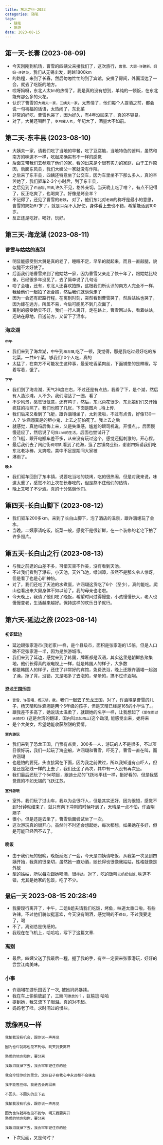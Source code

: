 ```yaml
---
title: 东北之行-2023
categories: 随笔
tags:
  - 随笔
  - 旅游
date: 2023-08-15
---
```


## 第一天-长春 (2023-08-09)
- 今天刚刚到机场，曹雪的四姨父来接我们了，这次旅行，`曹雪、大舅-许建新，妈妈-许建英`，我们从无锡出发，跨越1800km
- 的路程，来到了长春，然后匆匆忙忙的到了宾馆，安排了房间，外面溜达了一会，就去了吃饭的地方。
- 哎呀妈呀，东北人太tm的热情了，我是真的没有想到，单纯的一顿饭，在东北能有那么多的火花。
- 认识了曹雪的`大姨夫一家，三姨夫一家`，太热情了，他们每个人提酒之前，都会说一句祝福的话语，太热闹了，东北菜
- 非常的好吃，曹雪也哭了，因为好久，有4年没回来了，真的不容易。
- 对了，大舅还喝醉了，`岁月催人老`，年纪大了，酒量大不如前。

## 第二天-东丰县 (2023-08-10)
- 大姨夫一家，请我们吃了当地的早餐，吃了豆腐脑，当地特色的酱料，虽然和南方的味道不一样，吃起来确实有不一样的感觉
- 后面又带我们去参观了他们的家，看的出来是个很有实力的家庭，由于工作原因，后面东风县，我们大姨父一家就没有作陪。
- 之后来了东丰县，四姨还特意坐了公交车，因为车里坐不下那么多人，真的辛苦她了，我们驱车2-3个小时后，到了东丰县，
- 之后见到了`许涵翊,三姨`,许久不见，格外亲切。当天晚上吃了啥？，有点不记得了，反正吃爽了，也喝爽了。好像是烤全羊？
- 不记得了，还见了曹雪的`老姨`， 对了，他们东北对`老姨`的称呼是最小的意思，曹雪的奶奶97岁了，就是耳朵不太好使，身体看上去也不错，希望能活到100岁。
- 反正还是吃好，喝好，玩好。

## 第三天-海龙湖 (2023-08-11)
### 曹雪与姑姑的离别
- 明显能感受到大舅是真的老了，睡眠不足，早早的就起来，而且一直敲腿，貌似腿不太好使了。
- 后面我们陪曹雪来到了他姑姑一家，因为曹雪父亲走了快十年了，跟姑姑比较亲，已经很多年没见了，去了简单说了几句话
- 唠了会嗑，还有，东北人还喜欢拍照，这根我们所认识的南方人完全不一样，我给他们一起拍了张合照，然后我们就匆匆走了
- 因为一会还有赶路行程，在离别时刻，突然看到曹雪哭了，然后姑姑也哭了，因为嫁在远方，所属不易，今后可能见不到几次面了，
- 离别的感受确实不好，我们一行人离开，走在路上，曹雪回过头，看着姑姑，还站在原地，目送前方，又留下了泪水。

### 海龙湖
**`中午`**
- 我们来到了海龙湖，中午到`梅龙镇`,吃了一顿，我觉得，那是我吃过最好吃的东北菜，一共6个菜，够我们10个人吃，真的
- 太猛了，在南方不可能发生这种事，最爱吃香菜肉丝，下面铺垫的是辣椒，写着写着，饿了。

**`下午`**
- 我们到了海龙湖，天气26度左右，不过还是有点热，我看了下，是个湖，然后有人造沙滩，人不少。我们溜达了一圈，看了
- 不少风景，感觉很惬意，还有鸭子，然后，东北荷花很少，东北娘们们又开始疯狂的拍照了。我们也照了几张，下面是图片
..待上传.
- 我们后来又看到了飞艇，跟许涵翊坐了，太刺激啦，不过有点贵，好像130一人？ 许涵翊真是的胆小鬼，上去之前怕死了。我上去之后
- 就感觉，真他吗后悔上来，又是失重感，尴尬的跟司机说，开慢点。。后面慢慢适应了，然后说了句`我cnm的生活`，后面也尝试开了
- 会飞艇，跟开电瓶车差不多，从来没有玩过这个，感觉还挺刺激的。开心捏。
- 最后我们去了网红街`梅河镇`,看到了花海，逛了古镇商业街，谢谢四姨请我们吃东北老冰棒，太爽啦。美中不足是期间大家被
- 淋雨了。 

**`晚上`** 
- 我们驱车回到了东丰镇，说要吃当地的烧烤，吃的很热闹，但是对我来说，味道太重了，感觉不如上次在长春吃的，但是熬不住他们的热情，
- 晚上又喝了不少酒。真的十分感谢他们。

## 第四天-长白山脚下 (2023-08-12)
- 我们驱车200多km，来到了长白山脚下，泡了酒店的温泉，跟许涵翊玩了会水。
- 当晚，二姨家请吃饭，饭菜一般，感觉不是很新鲜，在一个装修的老宅下拍了许多照片。

## 第五天-长白山之行 (2023-08-13)
- 与我之前逛的山差不多，可惜天空不作美，没有看到天池。
- 不过我们看到了瀑布，小天池，天外飞池，绿渊谭，虽然不是那么令人惊讶，但是看了也是心旷神怡。
- 对了，我们还吃了天池的水煮蛋，许涵翊这货吃了6个（至少），真的能吃。爬山也看出来大舅身体不如以前了。我的母亲也老啦。
- 今天晚上，我请了他们吃了晚饭，希望时间过得慢些，小孩慢慢长大，老人也慢慢变老，生活越来越好。保持这样的欢乐日子就行。

## 第六天-延边之旅 (2023-08-14)  
### `初识延边`
- 延边跟张家港市(我老家)一样，是个县级市，面积是张家港的1.5倍，但是人口确不足张家港一半，因为是旅游城市。
- 我们来到了延边，感觉来到了韩国，牌匾都是汉语，其实这里是朝鲜族聚集地，他们长得真的跟电视上一样，就是韩国人的样子，大多数
- 都是韩国人的样子，还住了非常好的宾馆，免费洗浴，晚上还跟许涵翊一起泡了澡，擦了背，没错，又是喝多了去泡的，晕晕的，搞不过许涵翊。

### `恐龙王国乐园`  
- `曹雪、许涵翊、杨天晴，我`，我们一起去了恐龙王国，对了，许涵翊是曹雪的儿子，杨天晴和许涵翊是两个5年级的孩子，但是天晴已经是165的小学生了。。
- 跟我差不多高了，她说话太温柔了，就跟她的名字一样，让我想起了`《爱在雨过天晴时》`(这是台湾的翻译，国内叫`恋如雨止`)这个动漫, 能感觉出来，她将来
- 是个大美女，希望她能收获甜甜的爱情。

**`室内游玩`**
- 我们来到了恐龙王国，门票有点贵，300多一人，游玩的人不是很多，不过项目很好玩，我们一起玩了海盗船，许涵翊和曹雪，吓死了，曹雪一直在叫，而许涵翊
- 也是怕的要死，头直接窝在下面，因为我之前做过，所以我知道有点吓人，但是还是犯贱一样的上去了，我们还坐了两次，其中有一人没有再次坐。
- 我们最后还玩了个5d项目，跟迪士尼的飞跃地平线一样，挺好看的，但是我感觉做的不如无锡的飞跃江苏。

**`室外游玩`**
- 室外，我们玩了过山车，我以为会很吓人，但是其实还好，因为很短，感觉不到1分钟就结束了，就只有向下冲刺的时候吓到了，天晴是一点不怕，许涵翊胆子
- 很小，但是还是去坐了，曹雪后面尝试坐了一次。
- 这次游玩真的很开心，虽然时不时还会想起她，每次都想，如果她在多好，但是可能已经回不去了。

### `晚饭`
- 由于我们玩的很晚，晚饭延迟了一会，今天是四姨请吃饭，从我第一次见到四姨开始，我真的很亲切，虽然她一直劝酒，她长得也很像我姑姑，性格就像是外放
- 型的姑姑，所以每次跟她喝酒，很`得劲`。对了，吃的饭叫`元奶奶包饭`, 味道不错，尤其是她家的包饭，吃了不少。

## `最后一天` 2023-08-15 20:28:49
- 我要现行离开了，中午，二姐&姐夫请我们吃饭，烤鱼，味道太重口啦，有些许辣，不过他们貌似挺喜欢，今天没有喝酒，感觉喝的不`得劲`，不过我要走了，喝
- 不了，离别总是伤感的。
- 我现在在飞机上，哈哈哈，写下了这篇文章.
### 离别
- 最后，四姨父送了我最后一程，握了我的手，有空一定要来张家港玩，好好的尝尝江南美味。

### 小事
- 许涵翊在游乐园丢了一次, 被她妈妈暴揍。
- 我在车上偷偷放屁了，三姨问`谁放的？`，巨尴尬 哈哈
- 提到她，我又流下了眼泪。真的对不起。
- 妈妈老了哇。求时间过的慢些。

## 就像`再见`一样
```
我怕我没有机会，跟你说一声再见

因为也许就再也见不到你，明天我要离开

熟悉的地方和你，要分离

我眼泪就掉下去，我会牢牢记住你的脸

我会珍惜你给的思念，这些日子在我心中永远都不会抹去

我不能答应你，我是否会再回来

不回头，不回头的走下去

我怕我没有机会，跟你说一声再见

因为也许就再也见不到你，明天我要离开
熟悉的地方和你，要分离

我眼泪就掉下去，我会牢牢记住你的脸
```

* 下次见面，又是何时？



